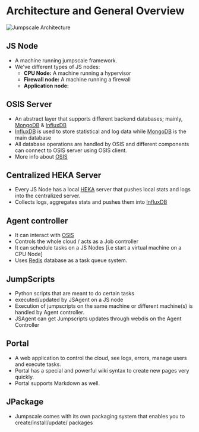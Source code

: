 Architecture and General Overview
==================================

![Jumpscale Architecture](https://cloud.githubusercontent.com/assets/526328/5579704/a8f9aec8-9047-11e4-9a45-e2c756f15d4f.jpg)

## JS Node 
* A machine running jumpscale framework.
* We've different types of JS nodes:
  * **CPU Node:** A machine running a hypervisor
  * **Firewall node:** A machine running a firewall
  * **Application node:** 

## OSIS Server
* An abstract layer that supports different backend databases; mainly, [MongoDB](www.mongodb.org) & [InfluxDB](influxdb.com)
*  [InfluxDB](influxdb.com) is used to store statistical and log data while [MongoDB](www.mongodb.org) is the main database
* All database operations are handled by OSIS and different components can connect to OSIS server using OSIS client.
* More info about [OSIS](OSIS)

## Centralized HEKA Server
* Every JS Node has a local [HEKA](https://github.com/mozilla-services/heka) server that pushes local stats and logs into the centralized server.
* Collects logs, aggregates stats and pushes them into [InfluxDB](influxdb.com)

## Agent controller
* It can interact with [OSIS](OSIS)
* Controls the whole cloud / acts as a Job controller
* It can schedule tasks on a JS Nodes [i.e start a virtual machine on a CPU Node]
* Uses [Redis](redis.io) database as a task queue system.

## JumpScripts
* Python scripts that are meant to do certain tasks
* executed/updated by JSAgent on a JS node
* Execution of jumpscripts on the same machine or different machine(s) is handled by Agent controller.
* JSAgent can get Jumpscripts updates through webdis on the Agent Controller

## Portal
* A web application to control the cloud, see logs, errors, manage users and execute tasks.
* Portal has a special and powerful wiki syntax to create new pages very quickly.
* Portal supports Markdown as well.

## JPackage

* Jumpscale comes with its own packaging system that enables you to create/install/update/ packages